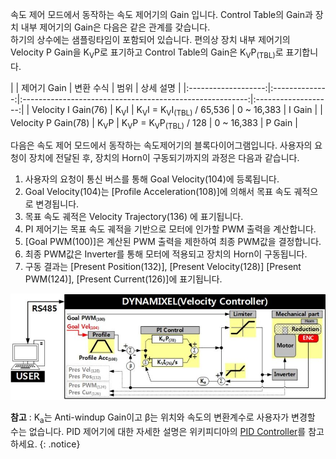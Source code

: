 
속도 제어 모드에서 동작하는 속도 제어기의 Gain 입니다. Control Table의 Gain과 장치 내부 제어기의 Gain은 다음은 같은 관계를 갖습니다.  
하기의 상수에는 샘플링타임이 포함되어 있습니다. 편의상 장치 내부 제어기의 Velocity P Gain을 K<sub>V</sub>P로 표기하고 Control Table의 Gain은 K<sub>V</sub>P<sub>(TBL)</sub>로 표기합니다.

|                     |  제어기 Gain   |                        변환 수식                         |  범위 | 상세 설명   |
|:-------------------:|:--------------:|:--------------------------------------------------------:|:-------------------:|
| Velocity I Gain(76) | K<sub>V</sub>I | K<sub>V</sub>I = K<sub>V</sub>I<sub>(TBL)</sub> / 65,536 | 0 ~ 16,383 | I Gain |
| Velocity P Gain(78) | K<sub>V</sub>P |  K<sub>V</sub>P = K<sub>V</sub>P<sub>(TBL)</sub> / 128   | 0 ~ 16,383 | P Gain |

다음은 속도 제어 모드에서 동작하는 속도제어기의 블록다이어그램입니다. 사용자의 요청이 장치에 전달된 후, 장치의 Horn이 구동되기까지의 과정은 다음과 같습니다.
1. 사용자의 요청이 통신 버스를 통해 Goal Velocity(104)에 등록됩니다.
2. Goal Velocity(104)는 [Profile Acceleration(108)]에 의해서 목표 속도 궤적으로 변경됩니다.
3. 목표 속도 궤적은 Velocity Trajectory(136) 에 표기됩니다.
4. PI 제어기는 목표 속도 궤적을 기반으로 모터에 인가할 PWM 출력을 계산합니다.
5. [Goal PWM(100)]은 계산된 PWM 출력을 제한하여 최종 PWM값을 결정합니다.
6. 최종 PWM값은 Inverter를 통해 모터에 적용되고 장치의 Horn이 구동됩니다.
7. 구동 결과는 [Present Position(132)], [Present Velocity(128)] [Present PWM(124)], [Present Current(126)]에 표기됩니다.

![](/assets/images/dxl/velocity_controller_pi_gain.jpg)


**참고** : K<sub>a</sub>는 Anti-windup Gain이고 &beta;는 위치와 속도의 변환계수로 사용자가 변경할 수는 없습니다. PID 제어기에 대한 자세한 설명은 위키피디아의 [PID Controller]를 참고하세요.
{: .notice}

[PID Controller]: http://en.wikipedia.org/wiki/PID_controller
